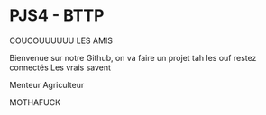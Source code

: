 # __PJS4__ - BTTP

COUCOUUUUUU LES AMIS

Bienvenue sur notre Github, on va faire un projet tah les ouf restez connectés
Les vrais savent

Menteur Agriculteur

MOTHAFUCK


